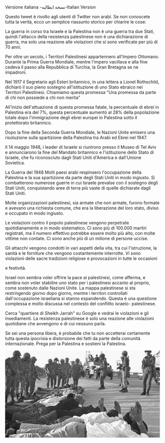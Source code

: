 ﻿Versione italiana -ﻧﺴﺨﺔ اﯾﻄﺎﻟﯿﻪ-Italian Version

Questo tweet è rivolto agli utenti di Twitter non arabi. Se non conoscete tutta la verità, ecco un semplice riassunto storico per chiarire le cose:

La guerra in corso tra Israele e la Palestina non è una guerra tra due Stati, quindi l'attacco della resistenza palestinese non è una dichiarazione di guerra, ma solo una reazione alle violazioni che si sono verificate per più di 70 anni.

Per oltre un secolo, i Territori Palestinesi appartennero all'Impero Ottomano. Durante la Prima Guerra Mondiale, mentre l'impero vacillava e alla fine cedeva il passo alla Repubblica di Turchia, la Gran Bretagna se ne impadronì.

Nel 1917 il Segretario agli Esteri britannico, in una lettera a Lionel Rothschild, dichiarò il suo pieno sostegno all'istituzione di uno Stato ebraico nei Territori Palestinesi. Chiamiamo questa promessa "Una promessa da parte di chi non possiede a chi non merita"

All'inizio dell'attuazione di questa promessa fatale, la percentuale di ebrei in Palestina era del 7%, questa percentuale aumentò al 28% della popolazione totale dopo l'immigrazione degli ebrei europei in Palestina sotto il protettorato britannico.

Dopo la fine della Seconda Guerra Mondiale, le Nazioni Unite emisero una risoluzione sulla spartizione della Palestina tra Arabi ed Ebrei nel 1947.

Il 14 maggio 1948, i leader di Israele si riunirono presso il Museo di Tel Aviv e annunciarono la fine del Mandato britannico e l'istituzione dello Stato di Israele, che fu riconosciuto dagli Stati Uniti d'America e dall'Unione Sovietica.

La Guerra del 1948 Molti paesi arabi respinsero l'occupazione della Palestina e la sua spartizione da parte degli Stati Uniti in modo ingiusto. Si combatterono numerose guerre in cui Israele prevalse con il sostegno degli Stati Uniti, conquistando aree di terra più vaste di quelle dichiarate dagli Stati Uniti.

Molte organizzazioni palestinesi, sia armate che non armate, furono formate e avevano una richiesta comune, che era la liberazione del loro stato, diviso e occupato in modo ingiusto.

Le violazioni contro il popolo palestinese vengono perpetrate quotidianamente e in modo sistematico. Ci sono più di 100.000 martiri registrati, ma il numero effettivo potrebbe essere molto più alto, con molte vittime non contate. Ci sono anche più di un milione di persone uccise.

Gli attacchi vengono condotti in vari aspetti della vita, tra cui l'istruzione, la sanità e le forniture che vengono costantemente interrotte. Vi sono violazioni delle sacre tradizioni religiose e provocazioni in tutte le occasioni

e festività.

Israel non sembra voler offrire la pace ai palestinesi, come afferma, e sembra non voler stabilire uno stato per i palestinesi accanto al proprio, come sostenuto dalle Nazioni Unite. La mappa palestinese si sta restringendo giorno dopo giorno, mentre i territori controllati dall'occupazione israeliana si stanno espandendo. Questa è una questione complessa e molto discussa nel contesto del conflitto israelo- palestinese.

Cerca "quartiere di Sheikh Jarrah" su Google e vedrai le violazioni e gli insediamenti. La resistenza palestinese è solo una reazione alle violazioni quotidiane che avvengono e di cui nessuno parla.

Se sei una persona libera, è probabile che tu non accetterai certamente tutta questa ipocrisia e distorsione dei fatti da parte della comunità internazionale. Prega per la Palestina e sostieni la Palestina.

![](../../threadsimages/first/../../threadsimages/first/002.jpeg)
